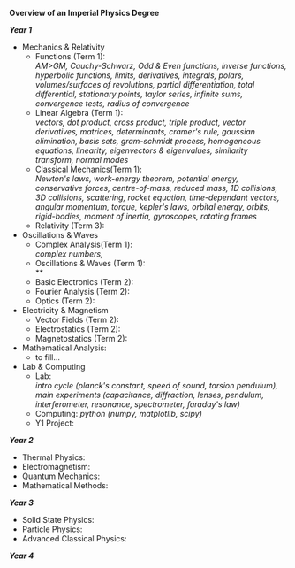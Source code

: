 **Overview of an Imperial Physics Degree**

***Year 1***
- Mechanics & Relativity
  - Functions (Term 1):\
  *AM>GM, Cauchy-Schwarz, Odd & Even functions, inverse functions, hyperbolic functions, limits, derivatives, integrals, polars, volumes/surfaces of revolutions, partial differentiation, total differential, stationary points, taylor series, infinite sums, convergence tests, radius of convergence*
  - Linear Algebra (Term 1):\
  *vectors, dot product, cross product, triple product, vector derivatives, matrices, determinants, cramer's rule, gaussian elimination, basis sets, gram-schmidt process, homogeneous equations, linearity, eigenvectors & eigenvalues, similarity transform, normal modes*
  - Classical Mechanics(Term 1):\
  *Newton's laws, work-energy theorem, potential energy, conservative forces, centre-of-mass, reduced mass, 1D collisions, 3D collisions, scattering, rocket equation, time-dependant vectors, angular momentum, torque, kepler's laws, orbital energy, orbits, rigid-bodies, moment of inertia, gyroscopes, rotating frames*
  - Relativity (Term 3):
- Oscillations & Waves
  - Complex Analysis(Term 1):\
  *complex numbers,*
  - Oscillations & Waves (Term 1):\
  **
  - Basic Electronics (Term 2):
  - Fourier Analysis (Term 2):
  - Optics (Term 2):
- Electricity & Magnetism
  - Vector Fields (Term 2):
  - Electrostatics (Term 2):
  - Magnetostatics (Term 2):
- Mathematical Analysis:
  - to fill...
- Lab & Computing
  - Lab:\
  *intro cycle (planck's constant, speed of sound, torsion pendulum), main experiments (capacitance, diffraction, lenses, pendulum, interferometer, resonance, spectrometer, faraday's law)*
  - Computing: *python (numpy, matplotlib, scipy)*
  - Y1 Project:

***Year 2***
- Thermal Physics:
- Electromagnetism:
- Quantum Mechanics:
- Mathematical Methods:

***Year 3***
- Solid State Physics:
- Particle Physics:
- Advanced Classical Physics:

***Year 4***
